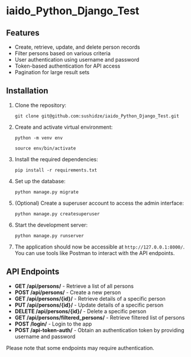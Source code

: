 # iaido_Python_Django_Test

## Features

- Create, retrieve, update, and delete person records
- Filter persons based on various criteria
- User authentication using username and password
- Token-based authentication for API access
- Pagination for large result sets

## Installation

1. Clone the repository:
   ```shell
   git clone git@github.com:sushidze/iaido_Python_Django_Test.git
   ```
   
2. Create and activate virtual environment:

    ```shell
    python -m venv env
    ```

    ```shell
    source env/bin/activate
    ```

3. Install the required dependencies:
   ```shell
   pip install -r requirements.txt
   ```

4. Set up the database:
   ```shell
   python manage.py migrate
   ```
   
5. (Optional) Create a superuser account to access the admin interface:

   ```shell
   python manage.py createsuperuser
   ```

6. Start the development server:
   ```shell
   python manage.py runserver
   ```

9. The application should now be accessible at `http://127.0.0.1:8000/`. You can use tools like Postman to interact with the API endpoints.

## API Endpoints

- **GET /api/persons/** - Retrieve a list of all persons
- **POST /api/persons/** - Create a new person
- **GET /api/persons/{id}/** - Retrieve details of a specific person
- **PUT /api/persons/{id}/** - Update details of a specific person
- **DELETE /api/persons/{id}/** - Delete a specific person
- **GET /api/persons/filtered_persons/** - Retrieve filtered list of persons
- **POST /login/** - Login to the app
- **POST /api-token-auth/** - Obtain an authentication token by providing username and password

Please note that some endpoints may require authentication.
